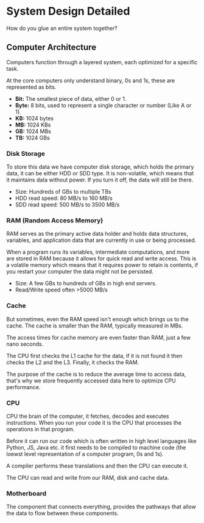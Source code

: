 # System Design Detailed
How do you glue an entire system together?

## Computer Architecture
Computers function through a layered system, each optimized for a specific task.

At the core computers only understand binary, 0s and 1s, these are represented as bits. 

- **Bit:** The smallest piece of data, either 0 or 1.
- **Byte:** 8 bits, used to represent a single character or number (Like A or 1).
- **KB:** 1024 bytes
- **MB:** 1024 KBs
- **GB:** 1024 MBs
- **TB:** 1024 GBs

### Disk Storage
To store this data we have computer disk storage, which holds the primary data, it can be either HDD or SDD type.
It is non-volatile, which means that it maintains data without power. If you turn it off, the data will still be there.

- Size: Hundreds of GBs to multiple TBs
- HDD read speed: 80 MB/s to 160 MB/s
- SDD read speed: 500 MB/s to 3500 MB/s

### RAM (Random Access Memory)
RAM serves as the primary active data holder and holds data structures, variables, and application data that are currently in use or being processed.   

When a program runs its variables, intermediate computations, and more are stored in RAM because it allows for quick read and write access. This is a volatile memory which means that it requires power to retain is contents, if you restart your computer the data might not be persisted.

- Size: A few GBs to hundreds of GBs in high end servers.
- Read/Write speed often >5000 MB/s

### Cache
But sometimes, even the RAM speed isn't enough which brings us to the cache.
The cache is smaller than the RAM, typically measured in MBs.

The access times for cache memory are even faster than RAM, just a few nano seconds.

The CPU first checks the L1 cache for the data, if it is not found it then checks the L2 and the L3. 
Finally, it checks the RAM.

The purpose of the cache is to reduce the average time to access data, that's why we store frequently accessed data here to optimize CPU performance. 

### CPU
CPU the brain of the computer, it fetches, decodes and executes instructions.
When you run your code it is the CPU that processes the operations in that program.

Before it can run our code which is often written in high level languages like Python, JS, Java etc. it first needs to be compiled to machine code (the loewst level representation of a computer program, 0s and 1s).

A compiler performs these translations and then the CPU can execute it.  

The CPU can read and write from our RAM, disk and cache data.

### Motherboard
The component that connects everything, provides the pathways that allow the data to flow between these components. 



